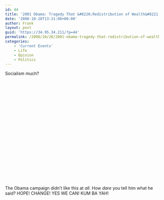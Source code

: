 ```yaml
---
id: 44
title: '2001 Obama: Tragedy That &#8220;Redistribution of Wealth&#8221; Not Pursued by Supreme Court'
date: '2008-10-28T13:31:00+00:00'
author: Frank
layout: post
guid: 'https://34.95.34.211/?p=44'
permalink: /2008/10/28/2001-obama-tragedy-that-redistribution-of-wealth-not-pursued-html/
categories:
    - 'Current Events'
    - Life
    - Opinion
    - Politics
---
```


Socialism much?
<object height="344" width="425"><param name="movie" value="http://www.youtube.com/v/iivL4c_3pck&hl=en&fs=1"></param><param name="allowFullScreen" value="true"></param><embed allowfullscreen="true" height="344" src="http://www.youtube.com/v/iivL4c_3pck&hl=en&fs=1" type="application/x-shockwave-flash" width="425"></embed></object>

The Obama campaign didn’t like this at *all*. How *dare* you tell him what he said? HOPE! CHANGE! YES WE CAN! KUM BA YAH!

<object height="344" width="425"><param name="movie" value="http://www.youtube.com/v/9SFu7NUekwM&hl=en&fs=1"></param><param name="allowFullScreen" value="true"></param><embed allowfullscreen="true" height="344" src="http://www.youtube.com/v/9SFu7NUekwM&hl=en&fs=1" type="application/x-shockwave-flash" width="425"></embed></object>